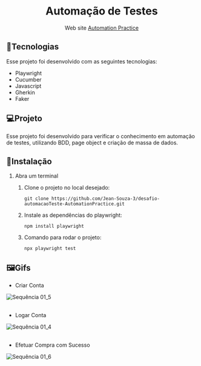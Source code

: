 <h1 align="center">Automação de Testes</h1>

<p align="center">Web site <a href="http://automationpractice.com/index.php">Automation Practice</a></p>

## :electric_plug:Tecnologias

Esse projeto foi desenvolvido com as seguintes tecnologias:

* Playwright
* Cucumber
* Javascript
* Gherkin
* Faker

## :computer:Projeto

Esse projeto foi desenvolvido para verificar o conhecimento em automação de testes, utilizando BDD, page object e criação de massa de dados.

## :floppy_disk:Instalação

1. Abra um terminal

    1. Clone o projeto no local desejado:
        ```
        git clone https://github.com/Jean-Souza-3/desafio-automacaoTeste-AutomationPractice.git
        ```

    2. Instale as dependências do playwright:
        ```
        npm install playwright
        ```
    
    3. Comando para rodar o projeto:
        ```
        npx playwright test
        ```
          
## :framed_picture:Gifs

* Criar Conta

![Sequência 01_5](https://user-images.githubusercontent.com/100387707/198857546-e5b8b997-4ea1-41b9-a892-488d885a9d48.gif)
<br><br>
* Logar Conta

![Sequência 01_4](https://user-images.githubusercontent.com/100387707/198857310-5a57d66c-2177-4a1e-b603-ce79d31ce329.gif)
<br><br>
* Efetuar Compra com Sucesso

![Sequência 01_6](https://user-images.githubusercontent.com/100387707/198858058-dbeb7701-c02b-4451-b3f2-965b0616fadf.gif)

